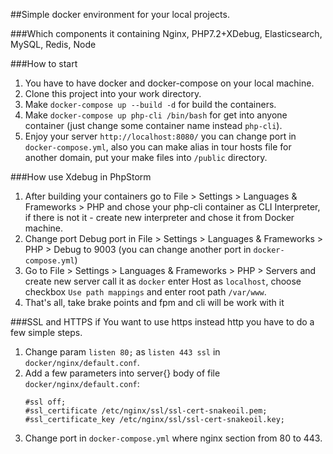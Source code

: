 ##Simple docker environment for your local projects.

###Which components it containing
Nginx, PHP7.2+XDebug, Elasticsearch, MySQL, Redis, Node

###How to start
1. You have to have docker and docker-compose on your local machine.
2. Clone this project into your work directory.
3. Make `docker-compose up --build -d` for build the containers.
3. Make `docker-compose up php-cli /bin/bash` for get into anyone container (just change some container name instead `php-cli`).
4. Enjoy your server `http://localhost:8080/` you can change port in `docker-compose.yml`, 
    also you can make alias in tour hosts file for another domain, 
    put your make files into `/public` directory.

###How use Xdebug in PhpStorm
1. After building your containers go to File > Settings > Languages & Frameworks > PHP
    and chose your php-cli container as CLI Interpreter, if there is not it - create new 
    interpreter and chose it from Docker machine.
2. Change port Debug port in File > Settings > Languages & Frameworks > PHP > Debug to 9003 
    (you can change another port in `docker-compose.yml`)
3. Go to File > Settings > Languages & Frameworks > PHP > Servers
    and create new server call it as `docker` enter Host as `localhost`, choose checkbox `Use path mappings`
    and enter root path `/var/www`. 
4. That's all, take brake points and fpm and cli will be work with it

###SSL and HTTPS
if You want to use https instead http you have to do a few simple steps.
1. Change param `listen 80;` as `listen 443 ssl` in `docker/nginx/default.conf`.
2. Add a few parameters into server{} body of file `docker/nginx/default.conf`:
    ```
    #ssl off;
    #ssl_certificate /etc/nginx/ssl/ssl-cert-snakeoil.pem;
    #ssl_certificate_key /etc/nginx/ssl/ssl-cert-snakeoil.key;
    ```
3. Change port in `docker-compose.yml` where nginx section from 80 to 443.
